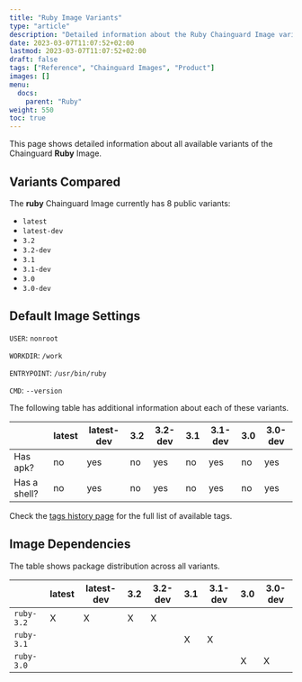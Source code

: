 ```yaml
---
title: "Ruby Image Variants"
type: "article"
description: "Detailed information about the Ruby Chainguard Image variants"
date: 2023-03-07T11:07:52+02:00
lastmod: 2023-03-07T11:07:52+02:00
draft: false
tags: ["Reference", "Chainguard Images", "Product"]
images: []
menu:
  docs:
    parent: "Ruby"
weight: 550
toc: true
---
```


This page shows detailed information about all available variants of the Chainguard **Ruby** Image.

## Variants Compared
The **ruby** Chainguard Image currently has 8 public variants: 

- `latest`
- `latest-dev`
- `3.2`
- `3.2-dev`
- `3.1`
- `3.1-dev`
- `3.0`
- `3.0-dev`

## Default Image Settings
`USER`:		`nonroot`

`WORKDIR`:	`/work`

`ENTRYPOINT`:	`/usr/bin/ruby`

`CMD`:		`--version`

The following table has additional information about each of these variants.

|              | latest | latest-dev | 3.2 | 3.2-dev | 3.1 | 3.1-dev | 3.0 | 3.0-dev |
|--------------|--------|------------|-----|---------|-----|---------|-----|---------|
| Has apk?     | no     | yes        | no  | yes     | no  | yes     | no  | yes     |
| Has a shell? | no     | yes        | no  | yes     | no  | yes     | no  | yes     |

Check the [tags history page](/chainguard/chainguard-images/reference/ruby/tags_history/) for the full list of available tags.
## Image Dependencies
The table shows package distribution across all variants.

|            | latest | latest-dev | 3.2 | 3.2-dev | 3.1 | 3.1-dev | 3.0 | 3.0-dev |
|------------|--------|------------|-----|---------|-----|---------|-----|---------|
| `ruby-3.2` | X      | X          | X   | X       |     |         |     |         |
| `ruby-3.1` |        |            |     |         | X   | X       |     |         |
| `ruby-3.0` |        |            |     |         |     |         | X   | X       |
